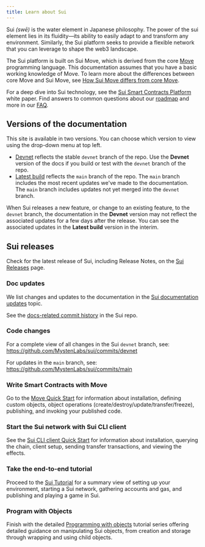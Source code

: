 ```yaml
---
title: Learn about Sui
---
```


Sui *(swē)* is the water element in Japanese philosophy. The power of the sui element lies in its fluidity&mdash;its ability to easily adapt to and transform any environment. Similarly, the Sui platform seeks to provide a flexible network that you can leverage to shape the web3 landscape. 

The Sui platform is built on Sui Move, which is derived from the core [Move](https://github.com/MystenLabs/awesome-move) programming language. This documentation assumes that you have a basic working knowledge of Move. To learn more about the differences between core Move and Sui Move, see [How Sui Move differs from core Move](../learn/sui-move-diffs.md).

For a deep dive into Sui technology, see the [Sui Smart Contracts Platform](https://github.com/MystenLabs/sui/blob/main/doc/paper/sui.pdf) white paper. Find answers to common questions about our [roadmap](https://github.com/MystenLabs/sui/blob/main/DEVX_ROADMAP.md) and more in our [FAQ](../contribute/faq.md).

## Versions of the documentation

This site is available in two versions. You can choose which version to view using the drop-down menu at top left.
 * [Devnet](https://docs.sui.io/devnet/learn) reflects the stable `devnet` branch of the repo. Use the **Devnet** version of the docs if you build or test with the `devnet` branch of the repo. 
 * [Latest build](https://docs.sui.io/learn) reflects the `main` branch of the repo. The `main` branch includes the most recent updates we've made to the documentation. The `main` branch includes updates not yet merged into the `devnet` branch.

 When Sui releases a new feature, or change to an existing feature, to the `devnet` branch, the documentation in the **Devnet** version may not reflect the associated updates for a few days after the release. You can see the associated updates in the **Latest build** version in the interim.  

## Sui releases

Check for the latest release of Sui, including Release Notes, on the [Sui Releases](https://github.com/MystenLabs/sui/releases) page.

### Doc updates

We list changes and updates to the documentation in the [Sui documentation updates](../doc-updates/index.md) topic.

See the [docs-related commit history](https://github.com/MystenLabs/sui/commits/main/doc/src) in the Sui repo.

### Code changes

For a complete view of all changes in the Sui `devnet` branch, see:
https://github.com/MystenLabs/sui/commits/devnet

For updates in the `main` branch, see:
https://github.com/MystenLabs/sui/commits/main 

### Write Smart Contracts with Move

Go to the [Move Quick Start](../build/move/index.md) for information about installation, defining custom objects, object operations (create/destroy/update/transfer/freeze), publishing, and invoking your published code.

### Start the Sui network with Sui CLI client

See the [Sui CLI client Quick Start](../build/cli-client.md) for information about installation, querying the chain, client setup, sending transfer transactions, and viewing the effects.

### Take the end-to-end tutorial

Proceed to the [Sui Tutorial](../explore/tutorials.md) for a summary view of setting up your environment, starting a Sui network, gathering accounts and gas, and publishing and playing a game in Sui.

### Program with Objects

Finish with the detailed [Programming with objects](../build/programming-with-objects/index.md) tutorial series offering detailed guidance on manipulating Sui objects, from creation and storage through wrapping and using child objects.
